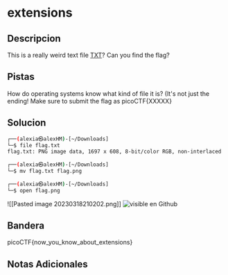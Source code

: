 # extensions

## Descripcion
This is a really weird text file [TXT](https://jupiter.challenges.picoctf.org/static/e7e5d188621ee705ceeb0452525412ef/flag.txt)? Can you find the flag?

## Pistas
How do operating systems know what kind of file it is? (It's not just the ending!
Make sure to submit the flag as picoCTF{XXXXX}

## Solucion 
```bash
┌──(alexia㉿alexHM)-[~/Downloads]
└─$ file flag.txt 
flag.txt: PNG image data, 1697 x 608, 8-bit/color RGB, non-interlaced
                                                                                
┌──(alexia㉿alexHM)-[~/Downloads]
└─$ mv flag.txt flag.png
                                                                                
┌──(alexia㉿alexHM)-[~/Downloads]
└─$ open flag.png    

```

![[Pasted image 20230318210202.png]]
 ![visible en Github](https://github.com/Alexlife2002003/ChallengesCTF/blob/main/Retos-Seguridad/Actividad%2008%20-%20Retos%20Forensic%20parte%201/Pasted%20image%2020230318210202.png)
## Bandera
picoCTF{now_you_know_about_extensions}

## Notas Adicionales 
